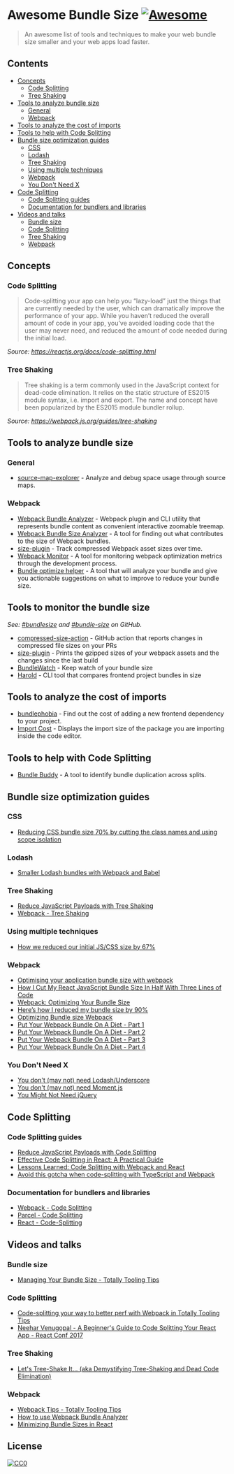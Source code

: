# Awesome Bundle Size [![Awesome](https://awesome.re/badge-flat.svg)](https://awesome.re)

> An awesome list of tools and techniques to make your web bundle size smaller and your web apps load faster.

## Contents

- [Concepts](#concepts)
  - [Code Splitting](#code-splitting)
  - [Tree Shaking](#tree-shaking)
- [Tools to analyze bundle size](#tools-to-analyze-bundle-size)
  - [General](#general)
  - [Webpack](#webpack)
- [Tools to analyze the cost of imports](#tools-to-analyze-the-cost-of-imports)
- [Tools to help with Code Splitting](#tools-to-help-with-code-splitting)
- [Bundle size optimization guides](#bundle-size-optimization-guides)
  - [CSS](#css)
  - [Lodash](#lodash)
  - [Tree Shaking](#tree-shaking-1)
  - [Using multiple techniques](#using-multiple-techniques)
  - [Webpack](#webpack-1)
  - [You Don't Need X](#you-dont-need-x)
- [Code Splitting](#code-splitting-1)
  - [Code Splitting guides](#code-splitting-guides)
  - [Documentation for bundlers and libraries](#documentation-for-bundlers-and-libraries)
- [Videos and talks](#videos-and-talks)
  - [Bundle size](#bundle-size)
  - [Code Splitting](#code-splitting-2)
  - [Tree Shaking](#tree-shaking-2)
  - [Webpack](#webpack-2)

## Concepts

### Code Splitting

> Code-splitting your app can help you “lazy-load” just the things that are currently needed by the user, which can dramatically improve the performance of your app. While you haven’t reduced the overall amount of code in your app, you’ve avoided loading code that the user may never need, and reduced the amount of code needed during the initial load.

_Source: https://reactjs.org/docs/code-splitting.html_

### Tree Shaking

> Tree shaking is a term commonly used in the JavaScript context for dead-code elimination. It relies on the static structure of ES2015 module syntax, i.e. import and export. The name and concept have been popularized by the ES2015 module bundler rollup.

_Source: https://webpack.js.org/guides/tree-shaking_

## Tools to analyze bundle size

### General

- [source-map-explorer](https://github.com/danvk/source-map-explorer) - Analyze and debug space usage through source maps.

### Webpack

- [Webpack Bundle Analyzer](https://github.com/webpack-contrib/webpack-bundle-analyzer) - Webpack plugin and CLI utility that represents bundle content as convenient interactive zoomable treemap.
- [Webpack Bundle Size Analyzer](https://github.com/robertknight/webpack-bundle-size-analyzer) - A tool for finding out what contributes to the size of Webpack bundles.
- [size-plugin](https://github.com/GoogleChromeLabs/size-plugin) - Track compressed Webpack asset sizes over time.
- [Webpack Monitor](https://github.com/webpackmonitor/webpackmonitor) - A tool for monitoring webpack optimization metrics through the development process.
- [Bundle optimize helper](https://webpack.jakoblind.no/optimize) - A tool that will analyze your bundle and give you actionable suggestions on what to improve to reduce your bundle size.

## Tools to monitor the bundle size

_See: [#bundlesize](https://github.com/topics/bundlesize) and [#bundle-size](https://github.com/topics/bundle-size) on GitHub._

- [compressed-size-action](https://github.com/marketplace/actions/compressed-size-action) - GitHub action that reports changes in compressed file sizes on your PRs
- [size-plugin](https://github.com/GoogleChromeLabs/size-plugin) - Prints the gzipped sizes of your webpack assets and the changes since the last build
- [BundleWatch](https://bundlewatch.io/) - Keep watch of your bundle size
- [Harold](https://github.com/funbox/harold) - CLI tool that compares frontend project bundles in size

## Tools to analyze the cost of imports

- [bundlephobia](https://bundlephobia.com) - Find out the cost of adding a new frontend dependency to your project.
- [Import Cost](https://github.com/wix/import-cost) - Displays the import size of the package you are importing inside the code editor.

## Tools to help with Code Splitting

- [Bundle Buddy](https://github.com/samccone/bundle-buddy) - A tool to identify bundle duplication across splits.

## Bundle size optimization guides

### CSS

- [Reducing CSS bundle size 70% by cutting the class names and using scope isolation](https://medium.freecodecamp.org/reducing-css-bundle-size-70-by-cutting-the-class-names-and-using-scope-isolation-625440de600b)

### Lodash

- [Smaller Lodash bundles with Webpack and Babel](https://nolanlawson.com/2018/03/20/smaller-lodash-bundles-with-webpack-and-babel/)

### Tree Shaking

- [Reduce JavaScript Payloads with Tree Shaking](https://developers.google.com/web/fundamentals/performance/optimizing-javascript/tree-shaking/)
- [Webpack - Tree Shaking](https://webpack.js.org/guides/tree-shaking/)

### Using multiple techniques

- [How we reduced our initial JS/CSS size by 67%](https://dev.to/goenning/how-we-reduced-our-initial-jscss-size-by-67-3ac0)

### Webpack

- [Optimising your application bundle size with webpack](https://hackernoon.com/optimising-your-application-bundle-size-with-webpack-e85b00bab579)
- [How I Cut My React JavaScript Bundle Size In Half With Three Lines of Code](https://codeburst.io/how-i-cut-my-react-javascript-bundle-size-in-half-with-three-lines-of-code-fe7798ecbd3f)
- [Webpack: Optimizing Your Bundle Size](https://medium.com/@arturarsalanov/webpack-optimizing-your-bundle-size-ab0c90b1bf03)
- [Here’s how I reduced my bundle size by 90%](https://medium.com/@poshakajay/heres-how-i-reduced-my-bundle-size-by-90-2e14c8a11c11)
- [Optimizing Bundle size Webpack](https://medium.com/@tkssharma/optimizing-bundle-size-webpack-ab4efdfc1d15)
- [Put Your Webpack Bundle On A Diet - Part 1](https://www.contentful.com/blog/2017/10/10/put-your-webpack-on-a-diet-part-1/)
- [Put Your Webpack Bundle On A Diet - Part 2](https://www.contentful.com/blog/2017/10/19/put-your-webpack-bundle-on-a-diet-part-2/)
- [Put Your Webpack Bundle On A Diet - Part 3](https://www.contentful.com/blog/2017/10/27/put-your-webpack-bundle-on-a-diet-part-3/)
- [Put Your Webpack Bundle On A Diet - Part 4](https://www.contentful.com/blog/2017/11/13/put-your-webpack-bundle-on-a-diet-part-4/)

### You Don't Need X

- [You don't (may not) need Lodash/Underscore](https://github.com/you-dont-need/You-Dont-Need-Lodash-Underscore)
- [You don't (may not) need Moment.js](https://github.com/you-dont-need/You-Dont-Need-Momentjs)
- [You Might Not Need jQuery](http://youmightnotneedjquery.com/)

## Code Splitting

### Code Splitting guides

- [Reduce JavaScript Payloads with Code Splitting](https://developers.google.com/web/fundamentals/performance/optimizing-javascript/code-splitting/)
- [Effective Code Splitting in React: A Practical Guide](https://hackernoon.com/effective-code-splitting-in-react-a-practical-guide-2195359d5d49)
- [Lessons Learned: Code Splitting with Webpack and React](https://hackernoon.com/effective-code-splitting-in-react-a-practical-guide-2195359d5d49)
- [Avoid this gotcha when code-splitting with TypeScript and Webpack](https://davidea.st/articles/webpack-typescript-code-split-wont-work)

### Documentation for bundlers and libraries

- [Webpack - Code Splitting](https://webpack.js.org/guides/code-splitting/)
- [Parcel - Code Splitting](https://parceljs.org/code_splitting.html)
- [React - Code-Splitting](https://reactjs.org/docs/code-splitting.html)

## Videos and talks

### Bundle size

- [Managing Your Bundle Size - Totally Tooling Tips](https://www.youtube.com/watch?v=Da6VxdGU2Ig)

### Code Splitting

- [Code-splitting your way to better perf with Webpack in Totally Tooling Tips](https://www.youtube.com/watch?v=QH94CXVv3UE)
- [Neehar Venugopal - A Beginner's Guide to Code Splitting Your React App - React Conf 2017](https://www.youtube.com/watch?v=bb6RCrDaxhw)

### Tree Shaking

- [Let's Tree-Shake It... (aka Demystifying Tree-Shaking and Dead Code Elimination)](https://www.youtube.com/watch?v=LVKSpYhkgKs)

### Webpack

- [Webpack Tips - Totally Tooling Tips](https://www.youtube.com/watch?v=zFoBYfMLUCM)
- [How to use Webpack Bundle Analyzer](https://www.youtube.com/watch?v=ltlxjq4YEKU)
- [Minimizing Bundle Sizes in React](https://www.youtube.com/watch?v=geHEm6Hn_2c)

## License

[![CC0](http://mirrors.creativecommons.org/presskit/buttons/88x31/svg/cc-zero.svg)](https://creativecommons.org/publicdomain/zero/1.0/)
